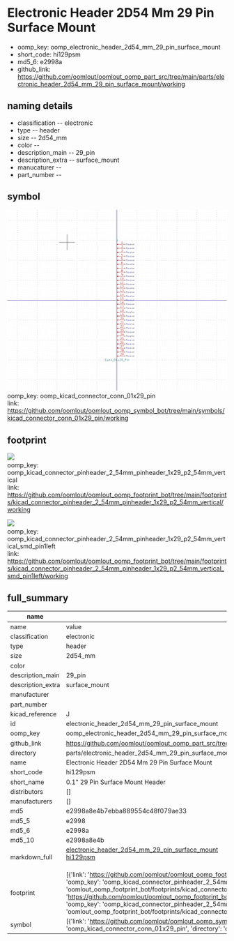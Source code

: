# Electronic Header 2D54 Mm 29 Pin Surface Mount

  
* oomp_key: oomp_electronic_header_2d54_mm_29_pin_surface_mount 
* short_code: hi129psm
* md5_6: e2998a  
* github_link: https://github.com/oomlout/oomlout_oomp_part_src/tree/main/parts/electronic_header_2d54_mm_29_pin_surface_mount/working  
## naming details
* classification -- electronic
* type -- header
* size -- 2d54_mm
* color -- 
* description_main -- 29_pin
* description_extra -- surface_mount
* manucaturer -- 
* part_number -- 



## symbol

![](symbol/0/working/working_600.png)  
oomp_key: oomp_kicad_connector_conn_01x29_pin  
link: https://github.com/oomlout/oomlout_oomp_symbol_bot/tree/main/symbols/kicad_connector_conn_01x29_pin/working  

## footprint

![](footprint/0/working/working_600.png)  
oomp_key: oomp_kicad_connector_pinheader_2_54mm_pinheader_1x29_p2_54mm_vertical  
link: https://github.com/oomlout/oomlout_oomp_footprint_bot/tree/main/footprints/kicad_connector_pinheader_2_54mm_pinheader_1x29_p2_54mm_vertical/working  

![](footprint/0/working/working_600.png)  
oomp_key: oomp_kicad_connector_pinheader_2_54mm_pinheader_1x29_p2_54mm_vertical_smd_pin1left  
link: https://github.com/oomlout/oomlout_oomp_footprint_bot/tree/main/footprints/kicad_connector_pinheader_2_54mm_pinheader_1x29_p2_54mm_vertical_smd_pin1left/working  

## full_summary
| name | value | 
| --- | --- | 
| name | value | 
| classification | electronic | 
| type | header | 
| size | 2d54_mm | 
| color |  | 
| description_main | 29_pin | 
| description_extra | surface_mount | 
| manufacturer |  | 
| part_number |  | 
| kicad_reference | J | 
| id | electronic_header_2d54_mm_29_pin_surface_mount | 
| oomp_key | oomp_electronic_header_2d54_mm_29_pin_surface_mount | 
| github_link | https://github.com/oomlout/oomlout_oomp_part_src/tree/main/parts/electronic_header_2d54_mm_29_pin_surface_mount/working | 
| directory | parts/electronic_header_2d54_mm_29_pin_surface_mount | 
| name | Electronic Header 2D54 Mm 29 Pin Surface Mount | 
| short_code | hi129psm | 
| short_name | 0.1" 29 Pin Surface Mount Header | 
| distributors | [] | 
| manufacturers | [] | 
| md5 | e2998a8e4b7ebba889554c48f079ae33 | 
| md5_5 | e2998 | 
| md5_6 | e2998a | 
| md5_10 | e2998a8e4b | 
| markdown_full | [electronic_header_2d54_mm_29_pin_surface_mount](https://github.com/oomlout/oomlout_oomp_part_src/tree/main/parts/electronic_header_2d54_mm_29_pin_surface_mount/working)<br>[hi129psm](https://github.com/oomlout/oomlout_oomp_part_src/tree/main/parts/electronic_header_2d54_mm_29_pin_surface_mount/working)<br><br> | 
| footprint | [{'link': 'https://github.com/oomlout/oomlout_oomp_footprint_bot/tree/main/foootprntss/kicad_connector_pinheader_2_54mm_pinheader_1x29_p2_54mm_vertical', 'oomp_key': 'oomp_kicad_connector_pinheader_2_54mm_pinheader_1x29_p2_54mm_vertical', 'directory': 'oomlout_oomp_footprint_bot/footprints/kicad_connector_pinheader_2_54mm_pinheader_1x29_p2_54mm_vertical//working/working.kicad_mod'}, {'link': 'https://github.com/oomlout/oomlout_oomp_footprint_bot/tree/main/foootprntss/kicad_connector_pinheader_2_54mm_pinheader_1x29_p2_54mm_vertical_smd_pin1left', 'oomp_key': 'oomp_kicad_connector_pinheader_2_54mm_pinheader_1x29_p2_54mm_vertical_smd_pin1left', 'directory': 'oomlout_oomp_footprint_bot/footprints/kicad_connector_pinheader_2_54mm_pinheader_1x29_p2_54mm_vertical_smd_pin1left//working/working.kicad_mod'}] | 
| symbol | [{'link': 'https://github.com/oomlout/oomlout_oomp_symbol_bot/tree/main/symbols/kicad_connector_conn_01x29_pin', 'oomp_key': 'oomp_kicad_connector_conn_01x29_pin', 'directory': 'oomlout_oomp_symbol_bot/symbols/kicad_connector_conn_01x29_pin//working/working.kicad_sym'}] | 
